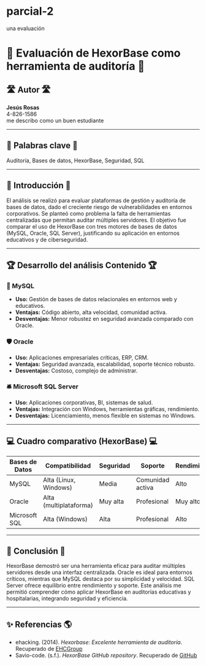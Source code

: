 # parcial-2
una evaluación 
# 📄 Evaluación de HexorBase como herramienta de auditoría 📄

## 🛣️ Autor 🛣️  
**Jesús Rosas**  
4-826-1586  
me describo como un buen estudiante 

---

## 🧱 Palabras clave 🧱  
Auditoría, Bases de datos, HexorBase, Seguridad, SQL

---

## 🚦 Introducción 🚦  
El análisis se realizó para evaluar plataformas de gestión y auditoría de bases de datos, dado el creciente riesgo de vulnerabilidades en entornos corporativos. Se planteó como problema la falta de herramientas centralizadas que permitan auditar múltiples servidores. El objetivo fue comparar el uso de HexorBase con tres motores de bases de datos (MySQL, Oracle, SQL Server), justificando su aplicación en entornos educativos y de ciberseguridad.

---

## 🏆 Desarrollo del análisis Contenido 🏆

### 🔐 MySQL  
- **Uso:** Gestión de bases de datos relacionales en entornos web y educativos.  
- **Ventajas:** Código abierto, alta velocidad, comunidad activa.  
- **Desventajas:** Menor robustez en seguridad avanzada comparado con Oracle.

### 🛡️ Oracle  
- **Uso:** Aplicaciones empresariales críticas, ERP, CRM.  
- **Ventajas:** Seguridad avanzada, escalabilidad, soporte técnico robusto.  
- **Desventajas:** Costoso, complejo de administrar.

### 🛎️ Microsoft SQL Server  
- **Uso:** Aplicaciones corporativas, BI, sistemas de salud.  
- **Ventajas:** Integración con Windows, herramientas gráficas, rendimiento.  
- **Desventajas:** Licenciamiento, menos flexible en sistemas no Windows.

---

## 💻 Cuadro comparativo (HexorBase) 💻

| Bases de Datos     | Compatibilidad         | Seguridad         | Soporte           | Rendimiento       |
|--------------------|------------------------|-------------------|-------------------|-------------------|
| MySQL              | Alta (Linux, Windows)  | Media             | Comunidad activa  | Alto              |
| Oracle             | Alta (multiplataforma) | Muy alta          | Profesional       | Muy alto          |
| Microsoft SQL      | Alta (Windows)         | Alta              | Profesional       | Alto              |

---

## 🚀 Conclusión 🚀  
HexorBase demostró ser una herramienta eficaz para auditar múltiples servidores desde una interfaz centralizada. Oracle es ideal para entornos críticos, mientras que MySQL destaca por su simplicidad y velocidad. SQL Server ofrece equilibrio entre rendimiento y soporte. Este análisis me permitió comprender cómo aplicar HexorBase en auditorías educativas y hospitalarias, integrando seguridad y eficiencia.

---

## ✨ Referencias 🌎  
- ehacking. (2014). *Hexorbase: Excelente herramienta de auditoría*. Recuperado de [EHCGroup](https://blog.ehcgroup.io/2014/06/28/18/35/41/743/hexorbase-excelente-herramienta-de-auditoria-y-administracion-de-multiples-bases-de-datos/bases-de-datos/ehacking)  
- Savio-code. (s.f.). *HexorBase GitHub repository*. Recuperado de [GitHub](https://github.com/savio-code/hexorbase)
